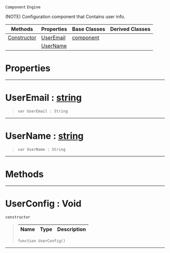  `Component` `Engine`



(NOTE) Configuration component that Contains user info.

|Methods|Properties|Base Classes|Derived Classes|
|---|---|---|---|
|[ Constructor](https://github.com/dragonCASTjosh/PlasmaDocs/blob/master/code_reference/class_reference/userconfig.markdown#userconfig-void)|[ UserEmail](https://github.com/dragonCASTjosh/PlasmaDocs/blob/master/code_reference/class_reference/userconfig.markdown#useremail-plasma-engine-do)|[component](https://github.com/dragonCASTjosh/PlasmaDocs/blob/master/code_reference/class_reference/component.markdown)| |
| |[ UserName](https://github.com/dragonCASTjosh/PlasmaDocs/blob/master/code_reference/class_reference/userconfig.markdown#username-plasma-engine-doc)| | |


 #  Properties


---  
 #  UserEmail : [string](https://github.com/dragonCASTjosh/PlasmaDocs/blob/master/code_reference/lightning_base_types/string.markdown)

> 
> ``` lang=cpp, name=Lightning
> var UserEmail : String


---  
 #  UserName : [string](https://github.com/dragonCASTjosh/PlasmaDocs/blob/master/code_reference/lightning_base_types/string.markdown)

> 
> ``` lang=cpp, name=Lightning
> var UserName : String


---  
 #  Methods


---  
 #  UserConfig : Void

 `constructor`

> 
> |Name|Type|Description|
> |---|---|---|
> ``` lang=cpp, name=Lightning
> function UserConfig()
> ``` 


---  
 

 